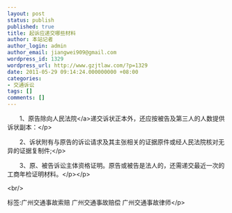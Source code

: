 ```yaml
---
layout: post
status: publish
published: true
title: 起诉应递交哪些材料
author: 本站记者
author_login: admin
author_email: jiangwei909@gmail.com
wordpress_id: 1329
wordpress_url: http://www.gzjtlaw.com/?p=1329
date: 2011-05-29 09:14:24.000000000 +08:00
categories:
- 交通诉讼
tags: []
comments: []
---
```

<p><p>　　1、原告除向<a>人民法院<&#47;a>递交诉状正本外，还应按被告及第三人的人数提供诉状副本：<&#47;p><p>　　2、诉状附有与原告的诉讼请求及其主张相关的证据原件或经人民法院核对无异的证据复制件;<&#47;p><p>　　3、原、被告诉讼主体资格证明。原告或被告是法人的，还需递交最近一次的工商年检证明材料。<&#47;p><&#47;p><br&#47;><p>标签:广州交通事故索赔 广州交通事故赔偿 广州交通事故律师<&#47;p>
